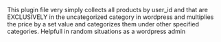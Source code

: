 This plugin file very simply collects all products by user_id and that are EXCLUSIVELY in the uncategorized category in wordpress and multiplies the price by a set value and categorizes them under other specified categories. Helpfull in random situations as a wordpress admin
